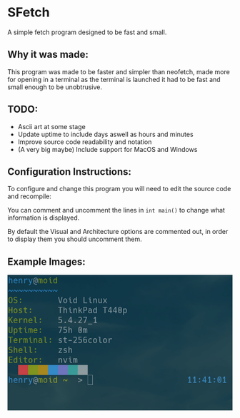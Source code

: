 SFetch
======

A simple fetch program designed to be fast and small.

Why it was made:
----------------

This program was made to be faster and simpler than neofetch, made more for opening in a terminal as the terminal is launched it had to be fast and small enough to be unobtrusive.

TODO:
-----

- Ascii art at some stage
- Update uptime to include days aswell as hours and minutes
- Improve source code readability and notation
- (A very big maybe) Include support for MacOS and Windows

Configuration Instructions:
---------------------------

To configure and change this program you will need to edit the source code and recompile:

You can comment and uncomment the lines in `int main()` to change what information is displayed.

By default the Visual and Architecture options are commented out, in order to display them you should uncomment them.

Example Images:
---------------

![Void Linux Running SFetch](sfetchexample.png)
